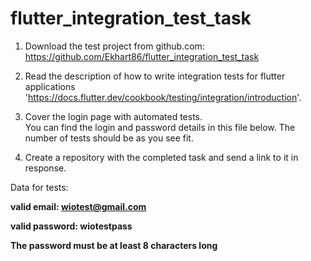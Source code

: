 # flutter_integration_test_task

1. Download the test project from github.com:
   https://github.com/Ekhart86/flutter_integration_test_task

2. Read the description of how to write integration tests for flutter applications
   'https://docs.flutter.dev/cookbook/testing/integration/introduction'.

3. Cover the login page with automated tests.  
   You can find the login and password details in this file below.
   The number of tests should be as you see fit.

4. Create a repository with the completed task and send a link to it in response. 


Data for tests:

**valid email: wiotest@gmail.com**

**valid password: wiotestpass**

**The password must be at least 8 characters long**
